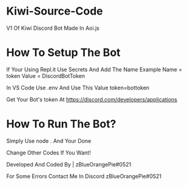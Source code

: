 # Kiwi-Source-Code
V1 Of Kiwi Discord Bot Made In Aoi.js

# How To Setup The Bot
If Your Using Repl.it Use Secrets And Add The Name Example
Name = token
Value = DiscordBotToken

In VS Code Use .env And Use This Value
token=bottoken

Get Your Bot's token At https://discord.com/developers/applications

# How To Run The Bot?

Simply Use node . And Your Done

Change Other Codes If You Want!

Developed And Coded By | zBlueOrangePie#0521

For Some Errors Contact Me In Discord
zBlueOrangePie#0521
